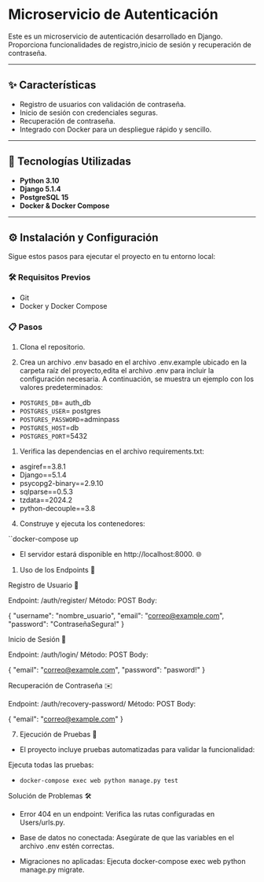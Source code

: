 # Microservicio de Autenticación

Este es un microservicio de autenticación desarrollado en Django. Proporciona funcionalidades de registro,inicio de sesión y recuperación de contraseña.

---

## ✨ Características

- Registro de usuarios con validación de contraseña.
- Inicio de sesión con credenciales seguras.
- Recuperación de contraseña.
- Integrado con Docker para un despliegue rápido y sencillo.
  
---

## 🚀 Tecnologías Utilizadas

- **Python 3.10**
- **Django 5.1.4**
- **PostgreSQL 15**
- **Docker & Docker Compose**

---

## ⚙️ Instalación y Configuración

Sigue estos pasos para ejecutar el proyecto en tu entorno local:

### 🛠️ Requisitos Previos

- Git
- Docker y Docker Compose

### 📋 Pasos

1. Clona el repositorio.

2. Crea un archivo .env basado en el archivo .env.example ubicado en la carpeta raíz del proyecto,edita el archivo .env para incluir la configuración necesaria. A continuación, se muestra un ejemplo con los valores predeterminados:

- `POSTGRES_DB`= auth_db
- `POSTGRES_USER`= postgres
- `POSTGRES_PASSWORD`=adminpass
- `POSTGRES_HOST`=db
- `POSTGRES_PORT`=5432

1. Verifica las dependencias en el archivo requirements.txt:

- asgiref==3.8.1
- Django==5.1.4
- psycopg2-binary==2.9.10
- sqlparse==0.5.3
- tzdata==2024.2
- python-decouple==3.8

4. Construye y ejecuta los contenedores:

``docker-compose up 

-  El servidor estará disponible en http://localhost:8000. 🌐

1. Uso de los Endpoints 🔗

Registro de Usuario 📝

Endpoint: /auth/register/
Método: POST
Body:

{
  "username": "nombre_usuario",
  "email": "correo@example.com",
  "password": "ContraseñaSegura!"
}

Inicio de Sesión 🔑

Endpoint: /auth/login/
Método: POST
Body:

{
  "email": "correo@example.com",
  "password": "pasword!"
}

Recuperación de Contraseña ✉️

Endpoint: /auth/recovery-password/
Método: POST
Body:

{
  "email": "correo@example.com"
}
 
7. Ejecución de Pruebas 🧪

* El proyecto incluye pruebas automatizadas para validar la funcionalidad:

Ejecuta todas las pruebas:

- `docker-compose exec web python manage.py test`

 Solución de Problemas 🛠️

- Error 404 en un endpoint: Verifica las rutas configuradas en Users/urls.py.

- Base de datos no conectada: Asegúrate de que las variables en el archivo .env estén correctas.

- Migraciones no aplicadas: Ejecuta docker-compose exec web python manage.py migrate.

